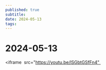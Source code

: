 ```yaml
---
published: true
subtitle: 
date: 2024-05-13
tags: 
---
```


# 2024-05-13

<iframe 
		src="https://youtu.be/lSGbtGSfFn4" 
</iframe>